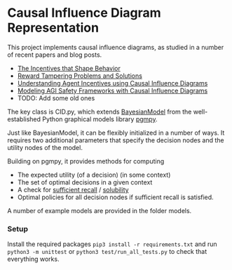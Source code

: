 # Causal Influence Diagram Representation

This project implements causal influence diagrams,
as studied in a number of recent papers and blog posts.

* [The Incentives that Shape Behavior](https://arxiv.org/abs/2001.07118)
* [Reward Tampering Problems and Solutions](https://medium.com/@deepmindsafetyresearch/designing-agent-incentives-to-avoid-reward-tampering-4380c1bb6cd)
* [Understanding Agent Incentives using Causal Influence Diagrams](https://medium.com/@deepmindsafetyresearch/understanding-agent-incentives-with-causal-influence-diagrams-7262c2512486)
* [Modeling AGI Safety Frameworks with Causal Influence Diagrams](https://arxiv.org/abs/1906.08663)
* TODO: Add some old ones

The key class is CID.py, which extends [BayesianModel](http://pgmpy.org/models.html) from the well-established Python graphical models library [pgmpy](http://pgmpy.org).

Just like BayesianModel, it can be flexibly initialized in a number of ways.
It requires two additional parameters that specify the decision nodes and the utility nodes of the model.

Building on pgmpy, it provides methods for computing
* The expected utility (of a decision) (in some context)
* The set of optimal decisions in a given context
* A check for [sufficient recall](http://people.csail.mit.edu/milch/papers/geb-maid.pdf) / [solubility](https://arxiv.org/abs/1301.3881)
* Optimal policies for all decision nodes if sufficient recall is satisfied.

A number of example models are provided in the folder models.

### Setup

Install the required packages `pip3 install -r requirements.txt` and run `python3 -m unittest` or `python3 test/run_all_tests.py` to check that everything works.
